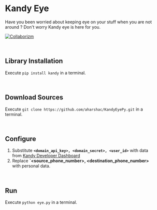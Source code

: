 # **Kandy Eye**

Have you been worried about keeping eye on your stuff when you are not around ? Don't worry Kandy eye is here for you.

[![Collaborizm](https://www.collaborizm.com/GitHubBadge.svg)](https://www.collaborizm.com/project/HyC_rg12g)

&nbsp;

## Library Installation
Execute `pip install kandy` in a terminal.

&nbsp;

## Download Sources
Execute `git clone https://github.com/aharshac/KandyEyePy.git` in a terminal.

&nbsp;

## Configure
1. Substitute **`<domain_api_key>, <domain_secret>, <user_id>`** with data from [Kandy Developer Dashboard](https://developer.kandy.io/)
2. Replace **`<source_phone_number>, <destination_phone_number>** with personal data.

&nbsp;

## Run
Execute `python eye.py` in a terminal.
